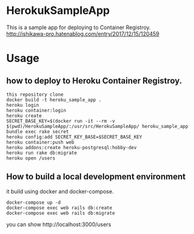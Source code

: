 # HerokukSampleApp
This is a sample app for deploying to Container Registroy.  
http://ishikawa-pro.hatenablog.com/entry/2017/12/15/120459  

# Usage
## how to deploy to Heroku Container Registroy.  

```  
this repository clone
docker build -t heroku_sample_app .
heroku login
heroku container:login
heroku create
SECRET_BASE_KEY=$(docker run -it --rm -v $(pwd)/HerokuSampleApp/:/usr/src/HerokuSampleApp/ heroku_sample_app bundle exec rake secret
heroku config:add SECRET_KEY_BASE=$SECRET_BASE_KEY
heroku container:push web
heroku addons:create heroku-postgresql:hobby-dev
heroku run rake db:migrate
heroku open /users
```  
## How to build a local development environment
it build using docker and docker-compose.
```
docker-compose up -d  
docker-compose exec web rails db:create
docker-compose exec web rails db:migrate   
```
you can show http://localhost:3000/users
